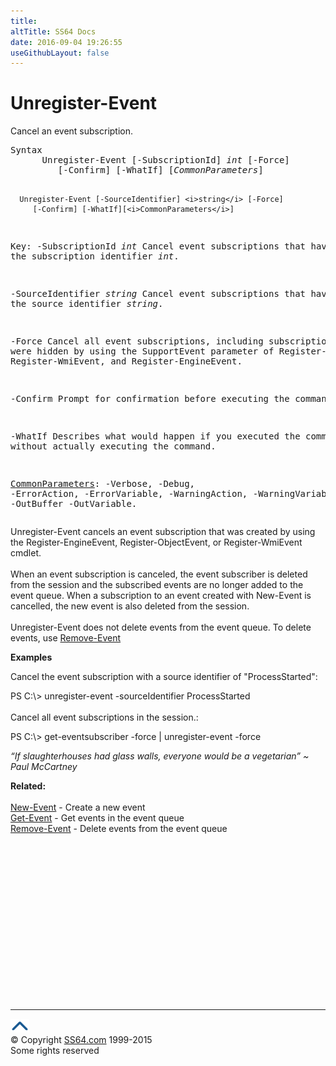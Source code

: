 ```yaml
---
title:
altTitle: SS64 Docs
date: 2016-09-04 19:26:55
useGithubLayout: false
---
```

<!-- #BeginLibraryItem "/Library/head_ps.lbi" --><!-- #EndLibraryItem --><h1>Unregister-Event</h1> 
<p> Cancel an event subscription.</p>
<pre>Syntax
      Unregister-Event [-SubscriptionId] <i>int</i> [-Force]
         [-Confirm] [-WhatIf] [<i>CommonParameters</i>]

      Unregister-Event [-SourceIdentifier] <i>string</i> [-Force]
         [-Confirm] [-WhatIf][<i>CommonParameters</i>]

Key:
   -SubscriptionId <i>int</i>
       Cancel event subscriptions that have the subscription identifier <i>int</i>.

   -SourceIdentifier <i>string</i>
       Cancel event subscriptions that have the source identifier <i>string</i>. 

   -Force
        Cancel all event subscriptions, including subscriptions that were hidden by using the SupportEvent
        parameter of Register-ObjectEvent, Register-WmiEvent, and Register-EngineEvent.

   -Confirm
       Prompt for confirmation before executing the command.

   -WhatIf
       Describes what would happen if you executed the command
       without actually executing the command.

   <a href="common.html">CommonParameters</a>:
       -Verbose, -Debug, -ErrorAction, -ErrorVariable, -WarningAction, -WarningVariable,
       -OutBuffer -OutVariable.</pre>
<p>Unregister-Event  cancels an event subscription that was created by using the Register-EngineEvent, Register-ObjectEvent, or Register-WmiEvent cmdlet.<br>
<br>
When an event subscription is canceled, the event subscriber is deleted from the session and the subscribed events 
are no longer added to the event queue. When a subscription to an event created with New-Event is cancelled, the new event is also deleted from the session. <br>
<br>
Unregister-Event does not delete events from the event queue. To delete events, use <a href="remove-event.html"> Remove-Event</a></p>
<p><b>Examples</b></p>
<p>Cancel the event subscription with a source identifier of "ProcessStarted":</p>
<p><span class="code">PS C:\&gt; unregister-event -sourceIdentifier ProcessStarted</span><br>
<br>
  Cancel all event subscriptions in the session.:</p>
<p class="code">PS C:\&gt; get-eventsubscriber -force | unregister-event -force</p>
<p class="quote"><i>“If slaughterhouses had glass walls, everyone would be a vegetarian” ~ Paul McCartney</i></p>
<p><b>Related:</b><br>
  <br>
  <a href="new-event.html">New-Event</a> - Create a new event<br> 
<a href="get-event.html">Get-Event</a> - Get events in the event queue<br>
<a href="remove-event.html">Remove-Event</a> - Delete events from the event queue</p><!-- #BeginLibraryItem "/Library/foot_ps.lbi" --><p>
<!-- PowerShell300 -->
<ins class="adsbygoogle" style="display:inline-block;width:300px;height:250px" data-ad-client="ca-pub-6140977852749469" data-ad-slot="6253539900"></ins>
<script>
(adsbygoogle = window.adsbygoogle || []).push({});
</script></p>
<hr>
<div id="bl" class="footer"><a href="unregister-event.html#"><img src="../images/top.png" width="30" height="22" alt="Back to the Top"></a></div>
<div id="br" class="footer, tagline">© Copyright <a href="http://ss64.com/">SS64.com</a> 1999-2015<br>
Some rights reserved</div><!-- #EndLibraryItem -->

